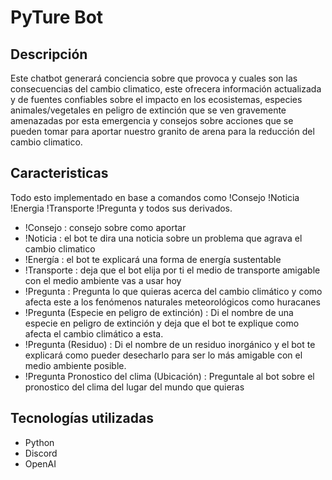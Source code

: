 # PyTure Bot

## Descripción
Este chatbot generará conciencia sobre que provoca y cuales son las consecuencias del cambio climatico, este ofrecera información actualizada y de fuentes confiables sobre el impacto en los ecosistemas, especies animales/vegetales en peligro de extinción que se ven gravemente amenazadas por esta emergencia y consejos sobre acciones que se pueden tomar para aportar nuestro granito de arena para la reducción del cambio climatico.

## Caracteristicas
Todo esto implementado en base a comandos como !Consejo !Noticia !Energia !Transporte !Pregunta y todos sus derivados.

- !Consejo : consejo sobre como aportar
- !Noticia : el bot te dira una noticia sobre un problema que agrava el cambio climatico
- !Energía : el bot te explicará una forma de energía sustentable
- !Transporte : deja que el bot elija por ti el medio de transporte amigable con el medio ambiente vas a usar hoy
- !Pregunta : Pregunta lo que quieras acerca del cambio climático y como afecta este a los fenómenos naturales meteorológicos como huracanes
- !Pregunta (Especie en peligro de extinción) : Di el nombre de una especie en peligro de extinción y deja que el bot te explique como afecta el cambio climático a esta.
- !Pregunta (Residuo) : Di el nombre de un residuo inorgánico y el bot te explicará como pueder desecharlo para ser lo más amigable con el medio ambiente posible.
- !Pregunta Pronostico del clima (Ubicación) : Preguntale al bot sobre el pronostico del clima del lugar del mundo que quieras

## Tecnologías utilizadas
- Python
- Discord
- OpenAI
